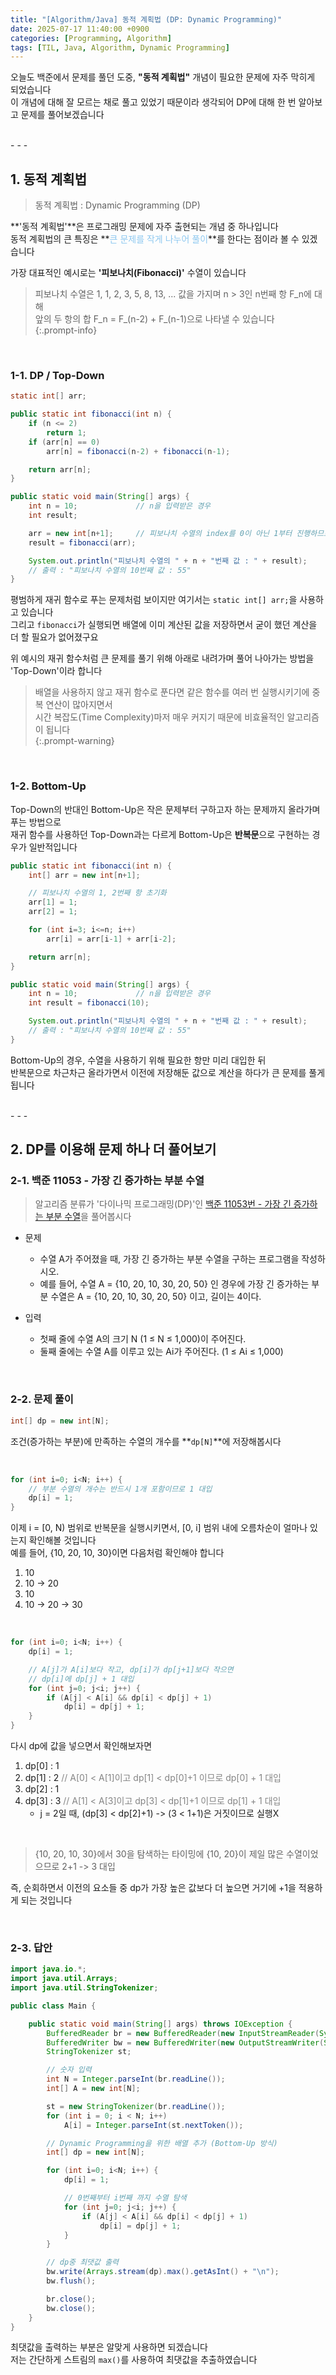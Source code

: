 ```yaml
---
title: "[Algorithm/Java] 동적 계획법 (DP: Dynamic Programming)"
date: 2025-07-17 11:40:00 +0900
categories: [Programming, Algorithm]
tags: [TIL, Java, Algorithm, Dynamic Programming]
---
```

   
오늘도 백준에서 문제를 풀던 도중, **"동적 계획법"** 개념이 필요한 문제에 자주 막히게 되었습니다   
이 개념에 대해 잘 모르는 채로 풀고 있었기 때문이라 생각되어 DP에 대해 한 번 알아보고 문제를 풀어보겠습니다   

<br>
- - -
    
## 1. 동적 계획법   

> 동적 계획법 : Dynamic Programming (DP)

**'동적 계획법'**은 프로그래밍 문제에 자주 출현되는 개념 중 하나입니다    
동적 계획법의 큰 특징은 **<span style="color:rgba(141, 200, 240, 1)">큰 문제를 작게 나누어 풀이</span>**를 한다는 점이라 볼 수 있겠습니다   
   
가장 대표적인 예시로는 **'피보나치(Fibonacci)'** 수열이 있습니다   
   
> 피보나치 수열은 1, 1, 2, 3, 5, 8, 13, ... 값을 가지며 n > 3인 n번째 항 F_n에 대해   
> 앞의 두 항의 합 F_n = F_(n-2) + F_(n-1)으로 나타낼 수 있습니다   
{:.prompt-info}   
   
<br>

### 1-1. DP / Top-Down

```java
static int[] arr;

public static int fibonacci(int n) {
    if (n <= 2)
        return 1;
    if (arr[n] == 0)
        arr[n] = fibonacci(n-2) + fibonacci(n-1);

    return arr[n];
}

public static void main(String[] args) {
    int n = 10;             // n을 입력받은 경우
    int result;

    arr = new int[n+1];     // 피보나치 수열의 index를 0이 아닌 1부터 진행하므로 1 추가
    result = fibonacci(arr);

    System.out.println("피보나치 수열의 " + n + "번째 값 : " + result);
    // 출력 : "피보나치 수열의 10번째 값 : 55"
}
```

평범하게 재귀 함수로 푸는 문제처럼 보이지만 여기서는 `static int[] arr;`을 사용하고 있습니다   
그리고 `fibonacci`가 실행되면 배열에 이미 계산된 값을 저장하면서 굳이 했던 계산을 더 할 필요가 없어졌구요   
   
위 예시의 재귀 함수처럼 큰 문제를 풀기 위해 아래로 내려가며 풀어 나아가는 방법을 'Top-Down'이라 합니다   

> 배열을 사용하지 않고 재귀 함수로 푼다면 같은 함수를 여러 번 실행시키기에 중복 연산이 많아지면서   
> 시간 복잡도(Time Complexity)마저 매우 커지기 때문에 비효율적인 알고리즘이 됩니다   
{:.prompt-warning}

<br>

### 1-2. Bottom-Up   

Top-Down의 반대인 Bottom-Up은 작은 문제부터 구하고자 하는 문제까지 올라가며 푸는 방법으로   
재귀 함수를 사용하던 Top-Down과는 다르게 Bottom-Up은 **반복문**으로 구현하는 경우가 일반적입니다   

```java
public static int fibonacci(int n) {
    int[] arr = new int[n+1];

    // 피보나치 수열의 1, 2번째 항 초기화
    arr[1] = 1;
    arr[2] = 1;

    for (int i=3; i<=n; i++)
        arr[i] = arr[i-1] + arr[i-2];

    return arr[n];
}

public static void main(String[] args) {
    int n = 10;             // n을 입력받은 경우
    int result = fibonacci(10);

    System.out.println("피보나치 수열의 " + n + "번째 값 : " + result);
    // 출력 : "피보나치 수열의 10번째 값 : 55"
}
```
Bottom-Up의 경우, 수열을 사용하기 위해 필요한 항만 미리 대입한 뒤   
반복문으로 차근차근 올라가면서 이전에 저장해둔 값으로 계산을 하다가 큰 문제를 풀게 됩니다   
   
<br>
- - -

## 2. DP를 이용해 문제 하나 더 풀어보기   

### 2-1. 백준 11053 - 가장 긴 증가하는 부분 수열
   
> 알고리즘 분류가 '다이나믹 프로그래밍(DP)'인 [백준 11053번 - 가장 긴 증가하는 부분 수열](https://www.acmicpc.net/problem/11053)을 풀어봅시다   
   
- 문제
    - 수열 A가 주어졌을 때, 가장 긴 증가하는 부분 수열을 구하는 프로그램을 작성하시오.
    - 예를 들어, 수열 A = {10, 20, 10, 30, 20, 50} 인 경우에 가장 긴 증가하는 부분 수열은 A = {10, 20, 10, 30, 20, 50} 이고, 길이는 4이다.

- 입력
    - 첫째 줄에 수열 A의 크기 N (1 ≤ N ≤ 1,000)이 주어진다.
    - 둘째 줄에는 수열 A를 이루고 있는 Ai가 주어진다. (1 ≤ Ai ≤ 1,000)

<br>

### 2-2. 문제 풀이

```java
int[] dp = new int[N];
```
조건(증가하는 부분)에 만족하는 수열의 개수를 **`dp[N]`**에 저장해봅시다   

<br>

```java
for (int i=0; i<N; i++) {
    // 부분 수열의 개수는 반드시 1개 포함이므로 1 대입
    dp[i] = 1; 
}
```
이제 i = [0, N) 범위로 반복문을 실행시키면서, [0, i] 범위 내에 오름차순이 얼마나 있는지 확인해볼 것입니다   
예를 들어, {10, 20, 10, 30}이면 다음처럼 확인해야 합니다   
1. 10
1. 10 -> 20
1. 10
1. 10 -> 20 -> 30

<br>

```java
for (int i=0; i<N; i++) {
    dp[i] = 1;

    // A[j]가 A[i]보다 작고, dp[i]가 dp[j+1]보다 작으면
    // dp[i]에 dp[j] + 1 대입
    for (int j=0; j<i; j++) {
        if (A[j] < A[i] && dp[i] < dp[j] + 1)
            dp[i] = dp[j] + 1;
    }
}
```

다시 dp에 값을 넣으면서 확인해보자면
1. dp[0] : 1
2. dp[1] : 2 <span style="color: rgb(132, 132, 132);">// A[0] < A[1]이고 dp[1] < dp[0]+1 이므로 dp[0] + 1 대입</span>
3. dp[2] : 1
4. dp[3] : 3 <span style="color: rgb(132, 132, 132);">// A[1] < A[3]이고 dp[3] < dp[1]+1 이므로 dp[1] + 1 대입</span>
    - j = 2일 때, (dp[3] < dp[2]+1) -> (3 < 1+1)은 거짓이므로 실행X

<br>

> {10, 20, 10, 30}에서 30을 탐색하는 타이밍에 {10, 20}이 제일 많은 수열이었으므로 2+1 -> 3 대입   

즉, 순회하면서 이전의 요소들 중 dp가 가장 높은 값보다 더 높으면 거기에 +1을 적용하게 되는 것입니다   

<br>

### 2-3. 답안

```java
import java.io.*;
import java.util.Arrays;
import java.util.StringTokenizer;

public class Main {

    public static void main(String[] args) throws IOException {
        BufferedReader br = new BufferedReader(new InputStreamReader(System.in));
        BufferedWriter bw = new BufferedWriter(new OutputStreamWriter(System.out));
        StringTokenizer st;

        // 숫자 입력
        int N = Integer.parseInt(br.readLine());
        int[] A = new int[N];

        st = new StringTokenizer(br.readLine());
        for (int i = 0; i < N; i++)
            A[i] = Integer.parseInt(st.nextToken());

        // Dynamic Programming을 위한 배열 추가 (Bottom-Up 방식)
        int[] dp = new int[N];

        for (int i=0; i<N; i++) {
            dp[i] = 1;

            // 0번째부터 i번째 까지 수열 탐색
            for (int j=0; j<i; j++) {
                if (A[j] < A[i] && dp[i] < dp[j] + 1)
                    dp[i] = dp[j] + 1;
            }
        }

        // dp중 최댓값 출력
        bw.write(Arrays.stream(dp).max().getAsInt() + "\n");
        bw.flush();

        br.close();
        bw.close();
    }
}
```

최댓값을 출력하는 부분은 알맞게 사용하면 되겠습니다   
저는 간단하게 스트림의 `max()`를 사용하여 최댓값을 추출하였습니다   
